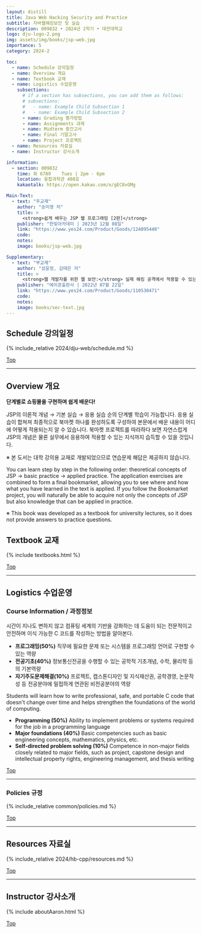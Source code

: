 ```yaml
---
layout: distill
title: Java Web Hacking Security and Practice
subtitle: 자바웹해킹보안 및 실습
description: 009832 • 2024년 2학기 • 대전대학교
logo: dju-logo-2.png
img: assets/img/books/jsp-web.jpg
importance: 5
category: 2024-2

toc:
  - name: Schedule 강의일정
  - name: Overview 개요
  - name: Textbook 교재
  - name: Logistics 수업운영
    subsections:
      # if a section has subsections, you can add them as follows:
      # subsections:
      #   - name: Example Child Subsection 1
      #   - name: Example Child Subsection 2
      - name: Grading 평가방법
      - name: Assignments 과제
      - name: Midterm 중간고사
      - name: Final 기말고사
      - name: Project 프로젝트
  - name: Resources 자료실
  - name: Instructor 강사소개

information:
  - section: 009832
    time: 화 6789	Tues | 2pm - 6pm
    location: 융합과학관 408호
    kakaotalk: https://open.kakao.com/o/gEC8vGMg

Main-Text:
  - text: "주교재"
    author: "송미영 저"
    title: >
      <strong>쉽게 배우는 JSP 웹 프로그래밍 [2판]</strong>
    publisher: "한빛아카데미 | 2023년 12월 08일"
    link: "https://www.yes24.com/Product/Goods/124095448"
    code:
    notes:
    image: books/jsp-web.jpg

Supplementary:
  - text: "부교재"
    author: "성윤정, 김태은 저"
    title: >
      <strong>웹 개발자를 위한 웹 보안:</strong> 실제 해킹 공격에서 적용할 수 있는 웹 보안 가이드
    publisher: "에이콘출판사 | 2022년 07월 22일"
    link: "https://www.yes24.com/Product/Goods/110530471"
    code:
    notes:
    image: books/sec-text.jpg
---
```


## Schedule 강의일정

{% include_relative 2024/dju-web/schedule.md %}

<a class="btncv" href="#">Top</a>

---

## Overview 개요

<strong>단계별로 쇼핑몰을 구현하며 쉽게 배운다!</strong>

JSP의 이론적 개념 → 기본 실습 → 응용 실습 순의 단계별 학습이 가능합니다. 응용 실습이 합쳐져 최종적으로 북마켓 하나를 완성하도록 구성하여 본문에서 배운 내용이 어디에 어떻게 적용되는지 알 수 있습니다. 북마켓 프로젝트를 따라하다 보면 자연스럽게 JSP의 개념은 물론 실무에서 응용하여 적용할 수 있는 지식까지 습득할 수 있을 것입니다.

※ 본 도서는 대학 강의용 교재로 개발되었으므로 연습문제 해답은 제공하지 않습니다.

You can learn step by step in the following order: theoretical concepts of JSP → basic practice → applied practice. The application exercises are combined to form a final bookmarket, allowing you to see where and how what you have learned in the text is applied. If you follow the Bookmarket project, you will naturally be able to acquire not only the concepts of JSP but also knowledge that can be applied in practice.

※ This book was developed as a textbook for university lectures, so it does not provide answers to practice questions.

## Textbook 교재

{% include textbooks.html %}

<a class="btncv" href="#">Top</a>

---

## Logistics 수업운영

### Course Information / 과정정보

시간이 지나도 변하지 않고 컴퓨팅 세계의 기반을 강화하는 데 도움이 되는 전문적이고 안전하며 이식 가능한 C 코드를 작성하는 방법을 알아본다.

- **프로그래밍(50%)** 직무에 필요한 문제 또는 시스템을 프로그래밍 언어로 구현할 수 있는 역량
- **전공기초(40%)** 정보통신전공을 수행할 수 있는 공학적 기초개념, 수학, 물리학 등의 기본역량
- **자기주도문제해결(10%)** 프로젝트, 캡스톤디자인 및 지식재산권, 공학경영, 논문작성 등 전공분야에 밀접하게 연관된 비전공분야의 역량

Students will learn how to write professional, safe, and portable C code that doesn't change over time and helps strengthen the foundations of the world of computing.

- **Programming (50%)** Ability to implement problems or systems required for the job in a programming language
- **Major foundations (40%)** Basic competencies such as basic engineering concepts, mathematics, physics, etc.
- **Self-directed problem solving (10%)** Competence in non-major fields closely related to major fields, such as project, capstone design and intellectual property rights, engineering management, and thesis writing

<a class="btncv" href="#">Top</a>

---

### Policies 규정

{% include_relative common/policies.md %}

<a class="btncv" href="#">Top</a>

---

## Resources 자료실

{% include_relative 2024/hb-cpp/resources.md %}

<a class="btncv" href="#">Top</a>

---

## Instructor 강사소개

{% include aboutAaron.html %}

<a class="btncv" href="#">Top</a>
